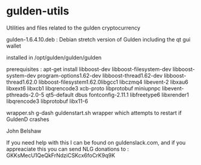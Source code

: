 # gulden-utils
Utilities and files related to the gulden cryptocurrency

gulden-1.6.4.10.deb : Debian stretch version of Gulden including the qt gui wallet

installed in /opt/gulden/gulden/gulden

prerequisites :
apt-get install libboost-dev libboost-filesystem-dev libboost-system-dev program-options1.62-dev libboost-thread1.62-dev libboost-thread1.62.0  libboost-filesystem1.62.0libgcc1 libczmq4 libevent-2 libxau6 libxext6 libxcb1 libqrencode3 xcb-proto  libprotobuf miniupnpc libevent-pthreads-2.0-5 qt5-default  dbus fontconfig-2.11.1 libfreetype6 libxrender1 libqrencode3 libprotobuf libx11-6 


wrapper.sh
g-dash guldenstart.sh wrapper which attempts to restart if GuldenD crashes


John Belshaw

If you need help with this I can be found on guldenslack.com, and if you appreaciate this you can send NLG donations to :
GKKsMecU1QeQkFrNdziCSKcx6foCrK9q9K

